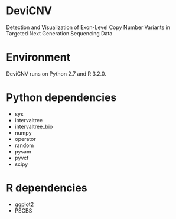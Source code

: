 # DeviCNV
Detection and Visualization of Exon-Level Copy Number Variants in Targeted Next Generation Sequencing Data

# Environment 
DeviCNV runs on Python 2.7 and R 3.2.0.

# Python dependencies
- sys
- intervaltree
- intervaltree_bio
- numpy
- operator
- random
- pysam
- pyvcf
- scipy

# R dependencies
- ggplot2
- PSCBS

